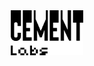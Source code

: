 <div align="center">
  <picture>
    <source
      media="(prefers-color-scheme: dark)"
      srcset="../artwork/Cement%20Labs%20Logo%20White.png"
      />
    <img
      height="72"
      src="../artwork/Cement%20Labs%20Logo%20Black.png"
      />
  </picture>
</div>
